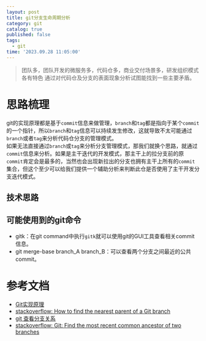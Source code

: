 ```yaml
---
layout: post
title: git分支生命周期分析
category: git
catalog: true
published: false
tags:
  - git
time: '2023.09.28 11:05:00'
---
```


> 团队多，团队开发的微服务多，代码仓多，商业交付场景多，研发组织模式各有特色
> 通过对代码仓及分支的表面现象分析试图能找到一些主要矛盾。

# 思路梳理
git的实现原理都是基于`commit`信息来做管理，`branch`和`tag`都是指向于某个`commit`的一个指针，所以`branch`和`tag`信息可以持续发生修改，这就导致不太可能通过`branch`或者`tag`来分析代码仓分支的管理模式。  
如果无法直接通过`branch`或`tag`来分析分支管理模式，那我们就换个思路，就通过`commit`信息来分析。如果是主干迭代的开发模式，那主干上的拉分支前的原`commit`肯定会是最多的，当然也会出现新拉出的分支也拥有主干上所有的`commit`集合，但这个至少可以给我们提供一个辅助分析来判断此仓是否使用了主干开发分支迭代模式。

## 技术思路

## 可能使用到的git命令
- gitk：在git command中执行`gitk`就可以使用git的GUI工具查看相关commit信息。
- git merge-base branch_A branch_B：可以查看两个分支之间最近的公共commit。

# 参考文档
- [Git实现原理](https://huweicai.com/git-implementation/#:~:text=Git%20%E6%98%AF%E4%B8%80%E4%B8%AA%E5%9F%BA%E4%BA%8E%E5%BF%AB%E7%85%A7,%E6%9C%89%E4%B8%80%E5%88%B0%E5%A4%9A%E4%B8%AAparent)
- [stackoverflow: How to find the nearest parent of a Git branch](https://stackoverflow.com/questions/3161204/how-to-find-the-nearest-parent-of-a-git-branch)
- [git 查看分支关系](https://juejin.cn/s/git%20%E6%9F%A5%E7%9C%8B%E5%88%86%E6%94%AF%E5%85%B3%E7%B3%BB)
- [stackoverflow: Git: Find the most recent common ancestor of two branches](https://stackoverflow.com/questions/1549146/git-find-the-most-recent-common-ancestor-of-two-branches)
